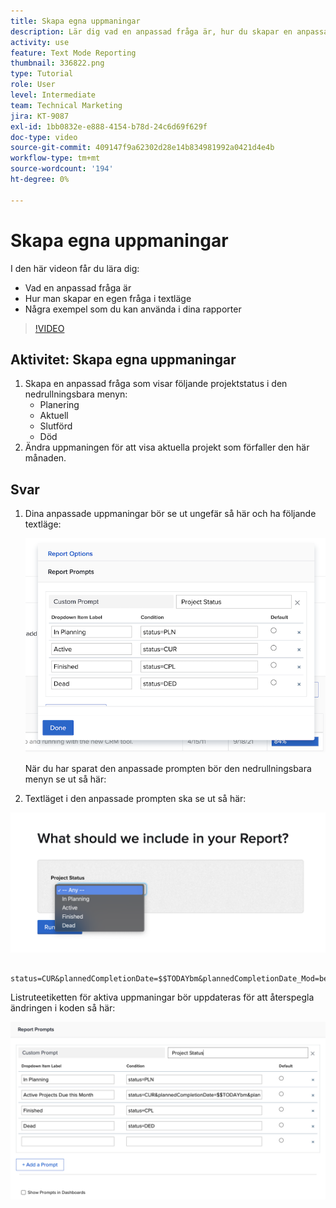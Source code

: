 ```yaml
---
title: Skapa egna uppmaningar
description: Lär dig vad en anpassad fråga är, hur du skapar en anpassad fråga i textläge och några exempel som du kan använda vid rapportering i Workfront.
activity: use
feature: Text Mode Reporting
thumbnail: 336822.png
type: Tutorial
role: User
level: Intermediate
team: Technical Marketing
jira: KT-9087
exl-id: 1bb0832e-e888-4154-b78d-24c6d69f629f
doc-type: video
source-git-commit: 409147f9a62302d28e14b834981992a0421d4e4b
workflow-type: tm+mt
source-wordcount: '194'
ht-degree: 0%

---
```


# Skapa egna uppmaningar

I den här videon får du lära dig:

* Vad en anpassad fråga är
* Hur man skapar en egen fråga i textläge
* Några exempel som du kan använda i dina rapporter

>[!VIDEO](https://video.tv.adobe.com/v/336822/?quality=12&learn=on)

## Aktivitet: Skapa egna uppmaningar

1. Skapa en anpassad fråga som visar följande projektstatus i den nedrullningsbara menyn:
   * Planering
   * Aktuell
   * Slutförd
   * Död
1. Ändra uppmaningen för att visa aktuella projekt som förfaller den här månaden.

## Svar

1. Dina anpassade uppmaningar bör se ut ungefär så här och ha följande textläge:

   ![En bild av skärmen för att skapa ett nytt filter i textläge](assets/cp-01.png)

   När du har sparat den anpassade prompten bör den nedrullningsbara menyn se ut så här:

1. Textläget i den anpassade prompten ska se ut så här:

![En bild av skärmen för att skapa ett nytt filter i textläge](assets/cp-02.png)

```
   status=CUR&plannedCompletionDate=$$TODAYbm&plannedCompletionDate_Mod=between&plannedCompletionDate_Range=$$TODAYem 
```

Listruteetiketten för aktiva uppmaningar bör uppdateras för att återspegla ändringen i koden så här:

![En bild av skärmen för att skapa ett nytt filter i textläge](assets/cp-02a.png)
